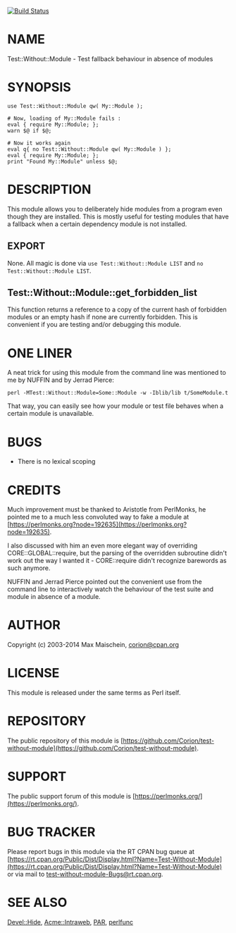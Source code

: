
[![Build Status](https://travis-ci.org/Corion/test-without-module.svg?branch=master)](https://github.com/Corion/test-without-module)

# NAME

Test::Without::Module - Test fallback behaviour in absence of modules

# SYNOPSIS

    use Test::Without::Module qw( My::Module );

    # Now, loading of My::Module fails :
    eval { require My::Module; };
    warn $@ if $@;

    # Now it works again
    eval q{ no Test::Without::Module qw( My::Module ) };
    eval { require My::Module; };
    print "Found My::Module" unless $@;

# DESCRIPTION

This module allows you to deliberately hide modules from a program
even though they are installed. This is mostly useful for testing modules
that have a fallback when a certain dependency module is not installed.

## EXPORT

None. All magic is done via `use Test::Without::Module LIST` and
`no Test::Without::Module LIST`.

## Test::Without::Module::get\_forbidden\_list

This function returns a reference to a copy of the current hash of forbidden
modules or an empty hash if none are currently forbidden. This is convenient
if you are testing and/or debugging this module.

# ONE LINER

A neat trick for using this module from the command line
was mentioned to me by NUFFIN and by Jerrad Pierce:

    perl -MTest::Without::Module=Some::Module -w -Iblib/lib t/SomeModule.t

That way, you can easily see how your module or test file behaves
when a certain module is unavailable.

# BUGS

- There is no lexical scoping

# CREDITS

Much improvement must be thanked to Aristotle from PerlMonks, he pointed me
to a much less convoluted way to fake a module at
[https://perlmonks.org?node=192635](https://perlmonks.org?node=192635).

I also discussed with him an even more elegant way of overriding
CORE::GLOBAL::require, but the parsing of the overridden subroutine
didn't work out the way I wanted it - CORE::require didn't recognize
barewords as such anymore.

NUFFIN and Jerrad Pierce pointed out the convenient
use from the command line to interactively watch the
behaviour of the test suite and module in absence
of a module.

# AUTHOR

Copyright (c) 2003-2014 Max Maischein, <corion@cpan.org>

# LICENSE

This module is released under the same terms as Perl itself.

# REPOSITORY

The public repository of this module is
[https://github.com/Corion/test-without-module](https://github.com/Corion/test-without-module).

# SUPPORT

The public support forum of this module is
[https://perlmonks.org/](https://perlmonks.org/).

# BUG TRACKER

Please report bugs in this module via the RT CPAN bug queue at
[https://rt.cpan.org/Public/Dist/Display.html?Name=Test-Without-Module](https://rt.cpan.org/Public/Dist/Display.html?Name=Test-Without-Module)
or via mail to [test-without-module-Bugs@rt.cpan.org](https://metacpan.org/pod/test-without-module-Bugs%40rt.cpan.org).

# SEE ALSO

[Devel::Hide](https://metacpan.org/pod/Devel%3A%3AHide), [Acme::Intraweb](https://metacpan.org/pod/Acme%3A%3AIntraweb), [PAR](https://metacpan.org/pod/PAR), [perlfunc](https://metacpan.org/pod/perlfunc)
